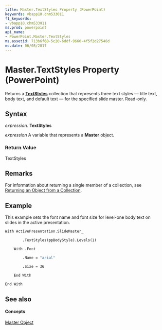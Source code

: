 ```yaml
---
title: Master.TextStyles Property (PowerPoint)
keywords: vbapp10.chm533011
f1_keywords:
- vbapp10.chm533011
ms.prod: powerpoint
api_name:
- PowerPoint.Master.TextStyles
ms.assetid: 713b6f60-5c20-6ddf-9660-4f5f2d27546d
ms.date: 06/08/2017
---
```



# Master.TextStyles Property (PowerPoint)

Returns a  **[TextStyles](PowerPoint.TextStyles.md)** collection that represents three text styles — title text, body text, and default text — for the specified slide master. Read-only.


## Syntax

 _expression_. **TextStyles**

 _expression_ A variable that represents a **Master** object.


### Return Value

TextStyles


## Remarks

For information about returning a single member of a collection, see [Returning an Object from a Collection](return-objects-from-collections.md).


## Example

This example sets the font name and font size for level-one body text on slides in the active presentation.


```vb
With ActivePresentation.SlideMaster_

        .TextStyles(ppBodyStyle).Levels(1)

    With .Font

        .Name = "arial"

        .Size = 36

    End With

End With
```


## See also


#### Concepts


[Master Object](PowerPoint.Master.md)


